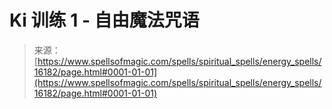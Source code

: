 <!--yml

category: 未分类

date: 2024-06-12 18:56:09

-->

# Ki 训练 1 - 自由魔法咒语

> 来源：[https://www.spellsofmagic.com/spells/spiritual_spells/energy_spells/16182/page.html#0001-01-01](https://www.spellsofmagic.com/spells/spiritual_spells/energy_spells/16182/page.html#0001-01-01)
